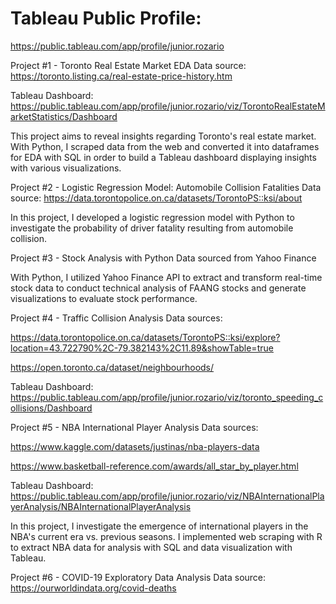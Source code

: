 # Tableau Public Profile:

https://public.tableau.com/app/profile/junior.rozario

Project #1 - Toronto Real Estate Market EDA
Data source: https://toronto.listing.ca/real-estate-price-history.htm

Tableau Dashboard: https://public.tableau.com/app/profile/junior.rozario/viz/TorontoRealEstateMarketStatistics/Dashboard

This project aims to reveal insights regarding Toronto's real estate market. With Python, I scraped data from the web and converted it into dataframes for EDA with SQL in order to build a Tableau dashboard displaying insights with various visualizations.

Project #2 - Logistic Regression Model: Automobile Collision Fatalities
Data source: https://data.torontopolice.on.ca/datasets/TorontoPS::ksi/about

In this project, I developed a logistic regression model with Python to investigate the probability of driver fatality resulting from automobile collision.

Project #3 - Stock Analysis with Python
Data sourced from Yahoo Finance

With Python, I utilized Yahoo Finance API to extract and transform real-time stock data to conduct technical analysis of FAANG stocks and generate visualizations to evaluate stock performance.

Project #4 - Traffic Collision Analysis
Data sources:

https://data.torontopolice.on.ca/datasets/TorontoPS::ksi/explore?location=43.722790%2C-79.382143%2C11.89&showTable=true

https://open.toronto.ca/dataset/neighbourhoods/

Tableau Dashboard: https://public.tableau.com/app/profile/junior.rozario/viz/toronto_speeding_collisions/Dashboard

Project #5 - NBA International Player Analysis
Data sources:

https://www.kaggle.com/datasets/justinas/nba-players-data

https://www.basketball-reference.com/awards/all_star_by_player.html

Tableau Dashboard: https://public.tableau.com/app/profile/junior.rozario/viz/NBAInternationalPlayerAnalysis/NBAInternationalPlayerAnalysis

In this project, I investigate the emergence of international players in the NBA's current era vs. previous seasons. I implemented web scraping with R to extract NBA data for analysis with SQL and data visualization with Tableau.

Project #6 - COVID-19 Exploratory Data Analysis
Data source: https://ourworldindata.org/covid-deaths
